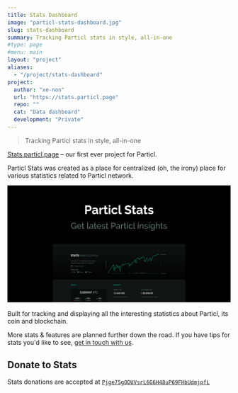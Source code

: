 ```yaml
---
title: Stats Dashboard
image: "particl-stats-dashboard.jpg"
slug: stats-dashboard
summary: Tracking Particl stats in style, all-in-one
#type: page
#menu: main
layout: "project"
aliases:
  - "/project/stats-dashboard"
project:
  author: "xe-non"
  url: "https://stats.particl.page"
  repo: ""
  cat: "Data dashboard"
  development: "Private"
---
```


> Tracking Particl stats in style, all-in-one

[Stats.particl.page](https://stats.particl.page) &ndash; our first ever project for Particl.

Particl Stats was created as a place for centralized (oh, the irony) place for various statistics related to Particl network.

[![Particl.page Stats](/images/projects/stats.png)](https://stats.particl.page)

Built for tracking and displaying all the interesting statistics about Particl, its coin and blockchain.

More stats & features are planned further down the road. If you have tips for stats you'd like to see, [get in touch with us](/about).


## Donate to Stats

Stats donations are accepted at [`Pjge75gQDUVsrL6G6H48uP69FHbUdmjpfL`](https://explorer.particl.io/address/Pjge75gQDUVsrL6G6H48uP69FHbUdmjpfL)